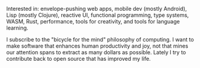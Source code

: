 Interested in: envelope-pushing web apps, mobile dev (mostly Android), Lisp (mostly Clojure), reactive UI, functional programming, type systems, WASM, Rust, performance, tools for creativity, and tools for language learning.

I subscribe to the "bicycle for the mind" philosophy of computing. I want to make software that enhances human productivity and joy, not that mines our attention spans to extract as many dollars as possible. Lately I try to contribute back to open source that has improved my life.

